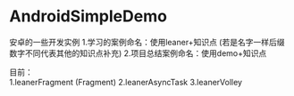 # AndroidSimpleDemo
安卓的一些开发实例
	1.学习的案例命名：使用leaner+知识点 
	  (若是名字一样后缀数字不同代表其他的知识点补充)
	2.项目总结案例命名：使用demo+知识点 
  

目前：  
	1.leanerFragment (Fragment)
	2.leanerAsyncTask
	3.leanerVolley


